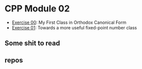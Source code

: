 # CPP Module 02

- [Exercise
  00](https://github.com/caps-/CPPmodules/tree/master/CPPmodule02/ex00): My First Class in Orthodox Canonical Form
- [Exercise
  01](https://github.com/caps-/CPPmodules/tree/master/CPPmodule02/ex01): Towards a more useful fixed-point number class


## Some shit to read

## repos
